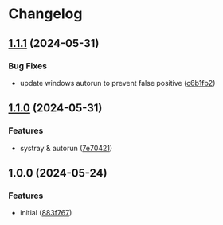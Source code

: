 # Changelog

## [1.1.1](https://github.com/Seldszar/talki/compare/v1.1.0...v1.1.1) (2024-05-31)


### Bug Fixes

* update windows autorun to prevent false positive ([c6b1fb2](https://github.com/Seldszar/talki/commit/c6b1fb2d263ad38a89d91997136f704f6ea8293d))

## [1.1.0](https://github.com/Seldszar/talki/compare/v1.0.0...v1.1.0) (2024-05-31)


### Features

* systray & autorun ([7e70421](https://github.com/Seldszar/talki/commit/7e70421b2eb399def9e4c42df0cea71af1cd6ebc))

## 1.0.0 (2024-05-24)


### Features

* initial ([883f767](https://github.com/Seldszar/Talki/commit/883f76734e815e341e340c6975d96c6dd998f5b0))
